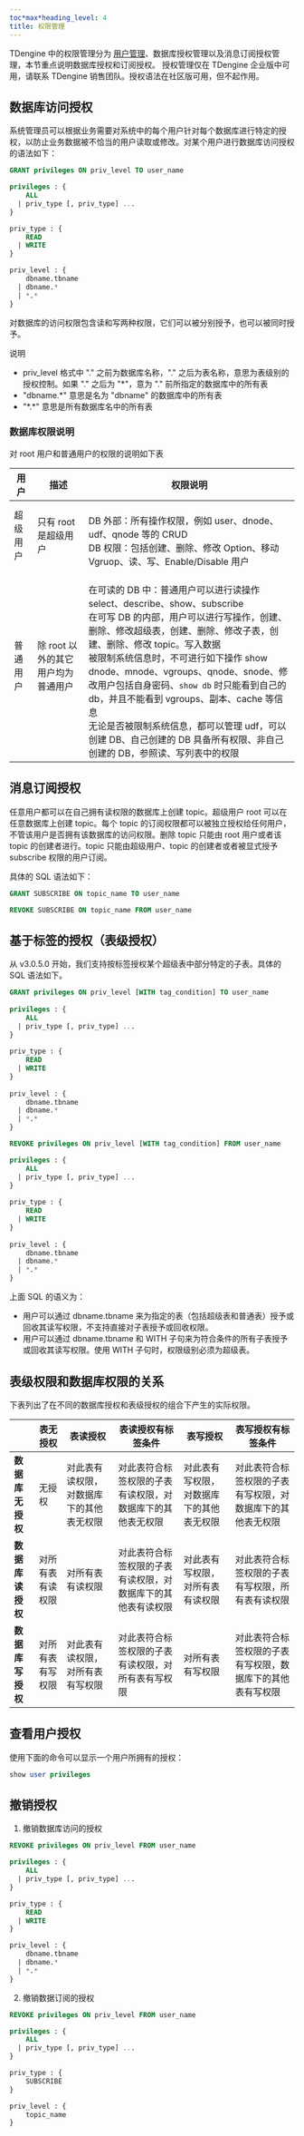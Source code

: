 ```yaml
---
toc*max*heading_level: 4
title: 权限管理
---
```


TDengine 中的权限管理分为 [用户管理](../user)、数据库授权管理以及消息订阅授权管理，本节重点说明数据库授权和订阅授权。
授权管理仅在 TDengine 企业版中可用，请联系 TDengine 销售团队。授权语法在社区版可用，但不起作用。

## 数据库访问授权

系统管理员可以根据业务需要对系统中的每个用户针对每个数据库进行特定的授权，以防止业务数据被不恰当的用户读取或修改。对某个用户进行数据库访问授权的语法如下：

```sql
GRANT privileges ON priv_level TO user_name

privileges : {
    ALL
  | priv_type [, priv_type] ...
}

priv_type : {
    READ
  | WRITE
}

priv_level : {
    dbname.tbname
  | dbname.*
  | *.*
}
```

对数据库的访问权限包含读和写两种权限，它们可以被分别授予，也可以被同时授予。

说明
- priv_level 格式中 "." 之前为数据库名称，"." 之后为表名称，意思为表级别的授权控制。如果 "." 之后为 "\*"，意为 "." 前所指定的数据库中的所有表
- "dbname.\*" 意思是名为 "dbname" 的数据库中的所有表
- "\*.\*" 意思是所有数据库名中的所有表

### 数据库权限说明

对 root 用户和普通用户的权限的说明如下表

| 用户     | 描述                               | 权限说明                        |
| -------- | --------------------------------- | -- |
| 超级用户 | 只有 root 是超级用户               |<br/>DB 外部：所有操作权限，例如 user、dnode、udf、qnode 等的 CRUD <br/>DB 权限：包括创建、删除、修改 Option、移动 Vgruop、读、写、Enable/Disable 用户  |
| 普通用户 | 除 root 以外的其它用户均为普通用户 | <br/>在可读的 DB 中：普通用户可以进行读操作 select、describe、show、subscribe <br/>在可写 DB 的内部，用户可以进行写操作，创建、删除、修改超级表，创建、删除、修改子表，创建、删除、修改 topic。写入数据 <br/>被限制系统信息时，不可进行如下操作 show dnode、mnode、vgroups、qnode、snode、修改用户包括自身密码、`show db` 时只能看到自己的 db，并且不能看到 vgroups、副本、cache 等信息 <br/>无论是否被限制系统信息，都可以管理 udf，可以创建 DB、自己创建的 DB 具备所有权限、非自己创建的 DB，参照读、写列表中的权限 |

## 消息订阅授权

任意用户都可以在自己拥有读权限的数据库上创建 topic。超级用户 root 可以在任意数据库上创建 topic。每个 topic 的订阅权限都可以被独立授权给任何用户，不管该用户是否拥有该数据库的访问权限。删除 topic 只能由 root 用户或者该 topic 的创建者进行。topic 只能由超级用户、topic 的创建者或者被显式授予 subscribe 权限的用户订阅。

具体的 SQL 语法如下：

```sql
GRANT SUBSCRIBE ON topic_name TO user_name

REVOKE SUBSCRIBE ON topic_name FROM user_name
```

## 基于标签的授权（表级授权）

从 v3.0.5.0 开始，我们支持按标签授权某个超级表中部分特定的子表。具体的 SQL 语法如下。

```sql
GRANT privileges ON priv_level [WITH tag_condition] TO user_name
 
privileges : {
    ALL
  | priv_type [, priv_type] ...
}
 
priv_type : {
    READ
  | WRITE
}
 
priv_level : {
    dbname.tbname
  | dbname.*
  | *.*
}

REVOKE privileges ON priv_level [WITH tag_condition] FROM user_name

privileges : {
    ALL
  | priv_type [, priv_type] ...
}
 
priv_type : {
    READ
  | WRITE
}
 
priv_level : {
    dbname.tbname
  | dbname.*
  | *.*
}
```

上面 SQL 的语义为：

- 用户可以通过 dbname.tbname 来为指定的表（包括超级表和普通表）授予或回收其读写权限，不支持直接对子表授予或回收权限。
- 用户可以通过 dbname.tbname 和 WITH 子句来为符合条件的所有子表授予或回收其读写权限。使用 WITH 子句时，权限级别必须为超级表。

## 表级权限和数据库权限的关系

下表列出了在不同的数据库授权和表级授权的组合下产生的实际权限。

|                | **表无授权**   | **表读授权**                        | **表读授权有标签条件**                              | **表写授权**                        | **表写授权有标签条件**   |
| -------------- | ------------- | --------------------------------- | ------------------------------------------------- | ---------------------------------- | -------------------- |
| **数据库无授权** | 无授权         | 对此表有读权限，对数据库下的其他表无权限 | 对此表符合标签权限的子表有读权限，对数据库下的其他表无权限  | 对此表有写权限，对数据库下的其他表无权限 | 对此表符合标签权限的子表有写权限，对数据库下的其他表无权限 |
| **数据库读授权** | 对所有表有读权限 | 对所有表有读权限                    | 对此表符合标签权限的子表有读权限，对数据库下的其他表有读权限 | 对此表有写权限，对所有表有读权限        | 对此表符合标签权限的子表有写权限，所有表有读权限           |
| **数据库写授权** | 对所有表有写权限 | 对此表有读权限，对所有表有写权限       | 对此表符合标签权限的子表有读权限，对所有表有写权限         | 对所有表有写权限                      | 对此表符合标签权限的子表有写权限，数据库下的其他表有写权限 |


## 查看用户授权

使用下面的命令可以显示一个用户所拥有的授权：

```sql
show user privileges 
```

## 撤销授权

1. 撤销数据库访问的授权

```sql
REVOKE privileges ON priv_level FROM user_name

privileges : {
    ALL
  | priv_type [, priv_type] ...
}

priv_type : {
    READ
  | WRITE
}

priv_level : {
    dbname.tbname
  | dbname.*
  | *.*
}
```

2. 撤销数据订阅的授权

```sql
REVOKE privileges ON priv_level FROM user_name

privileges : {
    ALL
  | priv_type [, priv_type] ...
}

priv_type : {
    SUBSCRIBE
}

priv_level : {
    topic_name
}
```
